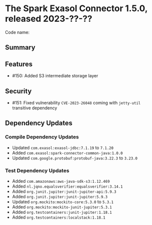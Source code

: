 # The Spark Exasol Connector 1.5.0, released 2023-??-??

Code name:

## Summary

## Features

* #150: Added S3 intermediate storage layer

## Security

* #151: Fixed vulnerability `CVE-2023-26048` coming with `jetty-util` transitive dependency

## Dependency Updates

### Compile Dependency Updates

* Updated `com.exasol:exasol-jdbc:7.1.19` to `7.1.20`
* Added `com.exasol:spark-connector-common-java:1.0.0`
* Updated `com.google.protobuf:protobuf-java:3.22.3` to `3.23.0`

### Test Dependency Updates

* Added `com.amazonaws:aws-java-sdk-s3:1.12.469`
* Added `nl.jqno.equalsverifier:equalsverifier:3.14.1`
* Added `org.junit.jupiter:junit-jupiter-api:5.9.3`
* Added `org.junit.jupiter:junit-jupiter:5.9.3`
* Updated `org.mockito:mockito-core:5.3.0` to `5.3.1`
* Added `org.mockito:mockito-junit-jupiter:5.3.1`
* Added `org.testcontainers:junit-jupiter:1.18.1`
* Added `org.testcontainers:localstack:1.18.1`
